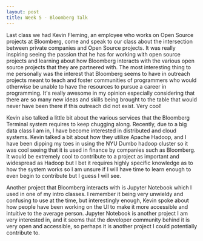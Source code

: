 ```yaml
---
layout: post
title: Week 5 - Bloomberg Talk
---
```


Last class we had Kevin Fleming, an employee who works on Open Source projects at Bloomberg, come and speak to our class about the intersection
between private companies and Open Source projects. It was really inspiring seeing the passion that he has for working with open source projects
and learning about how Bloomberg interacts with the various open source projects that they are partnered with. The most interesting thing to
me personally was the interest that Bloomberg seems to have in outreach projects meant to teach and foster communities of programmers who
would otherwise be unable to have the resources to pursue a career in programming. It's really awesome in my opinion especially considering
that there are so many new ideas and skills being brought to the table that would never have been there if this outreach did not exist. Very
cool!

Kevin also talked a little bit about the various services that the Bloomberg Terminal system requires to keep chugging along. Recently, due
to a big data class I am in, I have become interested in distributed and cloud systems. Kevin talked a bit about how they utilize Apache
Hadoop, and I have been dipping my toes in using the NYU Dumbo hadoop cluster so it was cool seeing that it is used in finance by companies
such as Bloomberg. It would be extremely cool to contribute to a project as important and widespread as Hadoop but I bet it requires highly
specific knowledge as to how the system works so I am unsure if I will have time to learn enough to even begin to contribute but I guess
I will see.

Another project that Bloomberg interacts with is Jupyter Notebook which I used in one of my intro classes. I remember it being very unwieldy
and confusing to use at the time, but interestingly enough, Kevin spoke about how people have been working on the UI to make it more accessible
and intuitive to the average person. Jupyter Notebook is another project I am very interested in, and it seems that the developer community
behind it is very open and accessible, so perhaps it is another project I could potentially contribute to.
